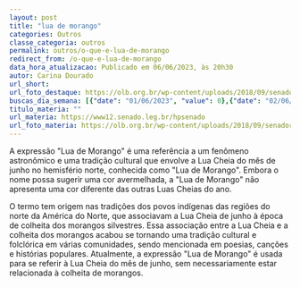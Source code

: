```yaml
---
layout: post
title: "lua de morango"
categories: Outros
classe_categoria: outros
permalink: outros/o-que-e-lua-de-morango
redirect_from: /o-que-e-lua-de-morango
data_hora_atualizacao: Publicado em 06/06/2023, às 20h30
autor: Carina Dourado
url_short: 
url_foto_destaque: https://olb.org.br/wp-content/uploads/2018/09/senador.jpg
buscas_dia_semana: [{"date": "01/06/2023", "value": 0},{"date": "02/06/2023", "value": 0},{"date": "03/06/2023", "value": 0},{"date": "04/06/2023", "value": 5},{"date": "05/06/2023", "value": 20},{"date": "06/06/2023", "value": 30},{"date": "07/06/2023", "value": 15}]
titulo_materia: ""
url_materia: https://www12.senado.leg.br/hpsenado
url_foto_materia: https://olb.org.br/wp-content/uploads/2018/09/senador.jpg
---
```

A expressão "Lua de Morango" é uma referência a um fenômeno astronômico e uma tradição cultural que envolve a Lua Cheia do mês de junho no hemisfério norte, conhecida como "Lua de Morango". Embora o nome possa sugerir uma cor avermelhada, a "Lua de Morango" não apresenta uma cor diferente das outras Luas Cheias do ano. 

O termo tem origem nas tradições dos povos indígenas das regiões do norte da América do Norte, que associavam a Lua Cheia de junho à época de colheita dos morangos silvestres. Essa associação entre a Lua Cheia e a colheita dos morangos acabou se tornando uma tradição cultural e folclórica em várias comunidades, sendo mencionada em poesias, canções e histórias populares. Atualmente, a expressão "Lua de Morango" é usada para se referir à Lua Cheia do mês de junho, sem necessariamente estar relacionada à colheita de morangos.

